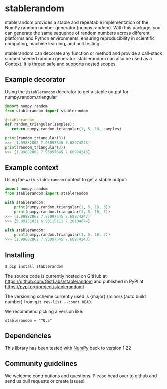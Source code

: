 # stablerandom
stablerandom provides a stable and repeatable implementation of 
the NumPy random number generator (numpy.random). With this package, 
you can generate the same sequence of random numbers across different 
platforms and Python environments, ensuring reproducibility 
in scientific computing, machine learning, and unit testing.

stablerandom can decorate any function or method and provide a 
call-stack scoped seeded random generator. stablerandom can also be used
as a Context. It is thread safe and supports nested scopes.

## Example decorator
Using the `@stablerandom` decorator to get a stable output for numpy.random.triangular

 ```python
import numpy.random
from stablerandom import stablerandom

@stablerandom
def random_triangular(samples):
    return numpy.random.triangular(1, 5, 10, samples)

print(random_triangular(3))
>>> [1.99882862 7.95097645 7.68974243]
print(random_triangular(3))
>>> [1.99882862 7.95097645 7.68974243]
```

## Example context
Using the `with stablerandom` context to get a stable output:
```python
import numpy.random
from stablerandom import stablerandom

with stablerandom:
    print(numpy.random.triangular(1, 5, 10, 3))
    print(numpy.random.triangular(1, 5, 10, 3))
>>> [1.99882862 7.95097645 7.68974243]
>>> [5.89151821 6.93115111 7.20104674]

with stablerandom:
    print(numpy.random.triangular(1, 5, 10, 3))
>>> [1.99882862 7.95097645 7.68974243]
```

## Installing
```bash
$ pip install stablerandom
```
The source code is currently hosted on GitHub at 
https://github.com/GistLabs/stablerandom
and published in PyPI at https://pypi.org/project/stablerandom/ 

The versioning scheme currently used is {major}.{minor}.{auto build number}
from `git rev-list --count HEAD`. 

We recommend picking a version like:

`stablerandom = "^0.5"`

## Dependencies
This library has been tested with [NumPy](https://www.numpy.org) back to version 1.22

## Community guidelines
We welcome contributions and questions. Please head over to github and 
send us pull requests or create issues!

